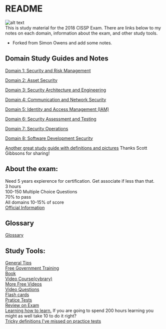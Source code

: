 # README

![alt text](https://static1.squarespace.com/static/5606c039e4b0392b97642a02/568c23eebfe873997304f37e/57005e4101dbae8fc9b54c3c/1505756241062/cissp-logo-4lines.jpg?format=500w)   
 This is study material for the 2018 CISSP Exam. There are links below to my notes on each domain, information about the exam, and other study tools.

* Forked from Simon Owens and add some notes.

## Domain Study Guides and Notes

[Domain 1: Security and Risk Management](d1-security-and-risk-management.md)

[Domain 2: Asset Security](d2-asset-security.md)

[Domain 3: Security Architecture and Engineering](d3-security-architecture-and-engineering.md)

[Domain 4: Communication and Network Security](d4-communication-and-network-security.md)

[Domain 5: Identity and Access Management \(IAM\)](d5-identity-and-access-management.md)

[Domain 6: Security Assessment and Testing](d6-security-assessment-and-testing.md)

[Domain 7: Security Operations](d7-security-operations.md)

[Domain 8: Software Development Security](d8-software-development-security.md)

[Another great study guide with definitions and pictures](StudyNotes.pdf) Thanks Scott Gibbsons for sharing!

## About the exam:

Need 5 years expierence for certification. Get associate if less than that.  
 3 hours   
 100-150 Multiple Choice Questions   
 70% to pass   
 All domains 10-15% of score   
 [Official Information](https://www.isc2.org/Certifications/-/media/CC72396FD9F34D3AAF073BF2AADB185C.ashx)

## Glossary
[Glossary](Glossary.md)  

## Study Tools:

[General Tips](https://github.com/so87/CISSP-Study-Guide/blob/master/General%20Tips.md)  
 [Free Government Training](https://fedvte.usalearning.gov/)   
 [Book](https://www.amazon.com/CISSP-All-One-Guide-Seventh/dp/0071849270/ref=sr_1_6?s=books&ie=UTF8&qid=1525371721&sr=1-6&keywords=cissp)   
 [Video Course\(cybrary\)](https://www.cybrary.it/course/cissp/)   
 [More Free Videos](https://www.youtube.com/watch?v=JWqd_qaR81g&list=PLEiEAq2VkUUId6PKW0fpJdBRJO5MFQ8VM)   
 [Video Questions](https://www.youtube.com/watch?v=JywLANSd-1E&list=PLfuKjbmP_JpVtQSl9AL7PPIxrim6K8q0r)   
 [Flash cards](https://quizlet.com/2519918/cissp-practice-flash-cards/)   
 [Pratice Tests](https://www.amazon.com/CISSP-Official-ISC-Practice-Tests/dp/1119475929/ref=mt_paperback?_encoding=UTF8&me=&qid=1532002117)   
 [Review on Exam](https://www.youtube.com/watch?v=eLYbFtS7G9E)   
 [Learning how to learn.](https://www.amazon.com/Unlimited-Memory-Advanced-Strategies-Productive-ebook/dp/B00I3QS1XQ/ref=sr_1_3_sspa?s=books&ie=UTF8&qid=1540590777&sr=1-3-spons&keywords=learning+how+to+learn&psc=1) If you are going to spend 200 hours learning you might as well take 10 to do it right?   
 [Tricky definitions I've missed on practice tests](https://github.com/so87/CISSP-Study-Guide/blob/master/tricky%20definitions.md)  
